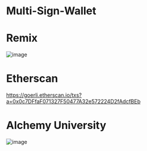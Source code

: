 # Multi-Sign-Wallet


# Remix
![image](https://user-images.githubusercontent.com/42863568/215621183-c48ec719-2ffd-4abf-8bd9-dd69c87cad99.png)

# Etherscan

https://goerli.etherscan.io/txs?a=0x0c7DFfaF071327F50477A32e572224D2fAdcfBEb

# Alchemy University

![image](https://user-images.githubusercontent.com/42863568/215622222-89f23360-6e3d-4ed4-950d-4ff84241bf5b.png)

